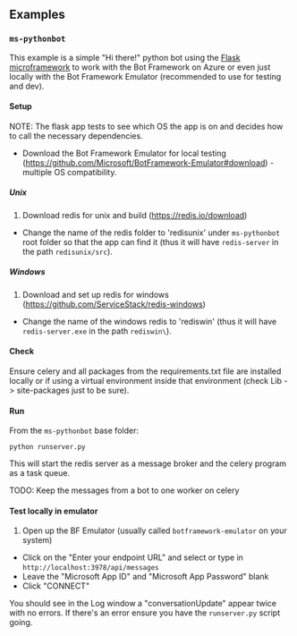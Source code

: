 ## Examples

### `ms-pythonbot`

This example is a simple "Hi there!" python bot using the [Flask microframework](http://flask.pocoo.org/) to work with the Bot Framework on Azure or even just locally with the Bot Framework Emulator (recommended to use for testing and dev).

#### Setup

NOTE:  The flask app tests to see which OS the app is on and decides how to call the necessary dependencies.

* Download the Bot Framework Emulator for local testing (https://github.com/Microsoft/BotFramework-Emulator#download) - multiple OS compatibility.

##### Unix

1. Download redis for unix and build (https://redis.io/download)
* Change the name of the redis folder to 'redisunix' under `ms-pythonbot` root folder so that the app can find it (thus it will have `redis-server` in the path `redisunix/src`).


##### Windows


 1.  Download and set up redis for windows (https://github.com/ServiceStack/redis-windows)
 * Change the name of the windows redis to 'rediswin' (thus it will have `redis-server.exe` in the path `rediswin\`).


#### Check

Ensure celery and all packages from the requirements.txt file are installed locally or if using a virtual environment inside that environment (check Lib -> site-packages just to be sure).

#### Run

From the `ms-pythonbot` base folder:

    python runserver.py

This will start the redis server as a message broker and the celery program as a task queue.

TODO:  Keep the messages from a bot to one worker on celery

#### Test locally in emulator

1. Open up the BF Emulator (usually called `botframework-emulator` on your system)
* Click on the "Enter your endpoint URL" and select or type in `http://localhost:3978/api/messages`
* Leave the "Microsoft App ID" and "Microsoft App Password" blank
* Click "CONNECT"

You should see in the Log window a "conversationUpdate" appear twice with no errors.  If there's an error ensure you have the `runserver.py` script going.


